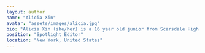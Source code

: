 ```yaml
---
layout: author
name: "Alicia Xin"
avatar: "assets/images/alicia.jpg"
bio: "Alicia Xin (she/her) is a 16 year old junior from Scarsdale High School, New York. From a young age, she has been interested in writing and current events. Besides being a Spotlight Editor for We Need To Tak, Alicia is also an editor for her school magazine and an officer for the Model UN club. In her free time, she paints and reads webtoons."
position: "Spotlight Editor"
location: "New York, United States"
---
```

